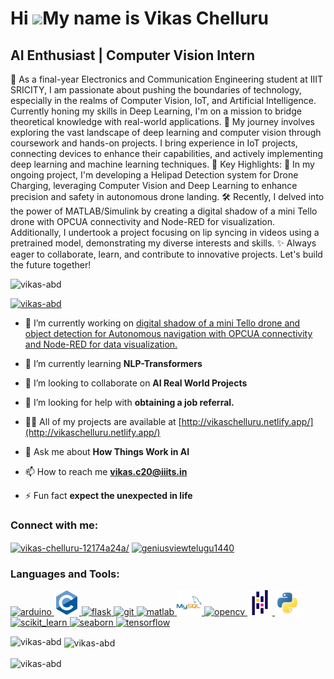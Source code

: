 Hi ![](https://user-images.githubusercontent.com/18350557/176309783-0785949b-9127-417c-8b55-ab5a4333674e.gif)My name is Vikas Chelluru
======================================================================================================================================

AI Enthusiast | Computer Vision Intern
--------------------------------------

🚀 As a final-year Electronics and Communication Engineering student at IIIT SRICITY, I am passionate about pushing the boundaries of technology, especially in the realms of Computer Vision, IoT, and Artificial Intelligence. Currently honing my skills in Deep Learning, I'm on a mission to bridge theoretical knowledge with real-world applications. 🤖 My journey involves exploring the vast landscape of deep learning and computer vision through coursework and hands-on projects. I bring experience in IoT projects, connecting devices to enhance their capabilities, and actively implementing deep learning and machine learning techniques. 🌟 Key Highlights: 🔧 In my ongoing project, I'm developing a Helipad Detection system for Drone Charging, leveraging Computer Vision and Deep Learning to enhance precision and safety in autonomous drone landing. 🛠️ Recently, I delved into the power of MATLAB/Simulink by creating a digital shadow of a mini Tello drone with OPCUA connectivity and Node-RED for visualization. Additionally, I undertook a project focusing on lip syncing in videos using a pretrained model, demonstrating my diverse interests and skills. ✨ Always eager to collaborate, learn, and contribute to innovative projects. Let's build the future together!

<p align="left"> <img src="https://komarev.com/ghpvc/?username=vikas-abd&label=Profile%20views&color=0e75b6&style=flat" alt="vikas-abd" /> </p>

<p align="left"> <a href="https://github.com/ryo-ma/github-profile-trophy"><img src="https://github-profile-trophy.vercel.app/?username=vikas-abd" alt="vikas-abd" /></a> </p>

- 🔭 I’m currently working on [digital shadow of a mini Tello drone and object detection for Autonomous navigation with OPCUA connectivity and Node-RED for data visualization.](http://github.com/Vikas-ABD/tello_drone_controlled_and_simulation_objectdetection_using_simulink.git)

- 🌱 I’m currently learning **NLP-Transformers**

- 👯 I’m looking to collaborate on **AI Real World Projects**

- 🤝 I’m looking for help with **obtaining a job referral.**

- 👨‍💻 All of my projects are available at [http://vikaschelluru.netlify.app/](http://vikaschelluru.netlify.app/)

- 💬 Ask me about **How Things Work in AI**

- 📫 How to reach me **vikas.c20@iiits.in**

- ⚡ Fun fact **expect the unexpected in life**

<h3 align="left">Connect with me:</h3>
<p align="left">
<a href="https://linkedin.com/in/vikas-chelluru-12174a24a/" target="blank"><img align="center" src="https://raw.githubusercontent.com/rahuldkjain/github-profile-readme-generator/master/src/images/icons/Social/linked-in-alt.svg" alt="vikas-chelluru-12174a24a/" height="30" width="40" /></a>
<a href="https://www.youtube.com/c/geniusviewtelugu1440" target="blank"><img align="center" src="https://raw.githubusercontent.com/rahuldkjain/github-profile-readme-generator/master/src/images/icons/Social/youtube.svg" alt="geniusviewtelugu1440" height="30" width="40" /></a>
</p>

<h3 align="left">Languages and Tools:</h3>
<p align="left"> <a href="https://www.arduino.cc/" target="_blank" rel="noreferrer"> <img src="https://cdn.worldvectorlogo.com/logos/arduino-1.svg" alt="arduino" width="40" height="40"/> </a> <a href="https://www.cprogramming.com/" target="_blank" rel="noreferrer"> <img src="https://raw.githubusercontent.com/devicons/devicon/master/icons/c/c-original.svg" alt="c" width="40" height="40"/> </a> <a href="https://flask.palletsprojects.com/" target="_blank" rel="noreferrer"> <img src="https://www.vectorlogo.zone/logos/pocoo_flask/pocoo_flask-icon.svg" alt="flask" width="40" height="40"/> </a> <a href="https://git-scm.com/" target="_blank" rel="noreferrer"> <img src="https://www.vectorlogo.zone/logos/git-scm/git-scm-icon.svg" alt="git" width="40" height="40"/> </a> <a href="https://www.mathworks.com/" target="_blank" rel="noreferrer"> <img src="https://upload.wikimedia.org/wikipedia/commons/2/21/Matlab_Logo.png" alt="matlab" width="40" height="40"/> </a> <a href="https://www.mysql.com/" target="_blank" rel="noreferrer"> <img src="https://raw.githubusercontent.com/devicons/devicon/master/icons/mysql/mysql-original-wordmark.svg" alt="mysql" width="40" height="40"/> </a> <a href="https://opencv.org/" target="_blank" rel="noreferrer"> <img src="https://www.vectorlogo.zone/logos/opencv/opencv-icon.svg" alt="opencv" width="40" height="40"/> </a> <a href="https://pandas.pydata.org/" target="_blank" rel="noreferrer"> <img src="https://raw.githubusercontent.com/devicons/devicon/2ae2a900d2f041da66e950e4d48052658d850630/icons/pandas/pandas-original.svg" alt="pandas" width="40" height="40"/> </a> <a href="https://www.python.org" target="_blank" rel="noreferrer"> <img src="https://raw.githubusercontent.com/devicons/devicon/master/icons/python/python-original.svg" alt="python" width="40" height="40"/> </a> <a href="https://scikit-learn.org/" target="_blank" rel="noreferrer"> <img src="https://upload.wikimedia.org/wikipedia/commons/0/05/Scikit_learn_logo_small.svg" alt="scikit_learn" width="40" height="40"/> </a> <a href="https://seaborn.pydata.org/" target="_blank" rel="noreferrer"> <img src="https://seaborn.pydata.org/_images/logo-mark-lightbg.svg" alt="seaborn" width="40" height="40"/> </a> <a href="https://www.tensorflow.org" target="_blank" rel="noreferrer"> <img src="https://www.vectorlogo.zone/logos/tensorflow/tensorflow-icon.svg" alt="tensorflow" width="40" height="40"/> </a> </p>

<p><img align="left" src="https://github-readme-stats.vercel.app/api/top-langs?username=vikas-abd&show_icons=true&locale=en&layout=compact" alt="vikas-abd" /></p>

<p>&nbsp;<img align="center" src="https://github-readme-stats.vercel.app/api?username=vikas-abd&show_icons=true&locale=en" alt="vikas-abd" /></p>

<p><img align="center" src="https://github-readme-streak-stats.herokuapp.com/?user=vikas-abd&" alt="vikas-abd" /></p>
